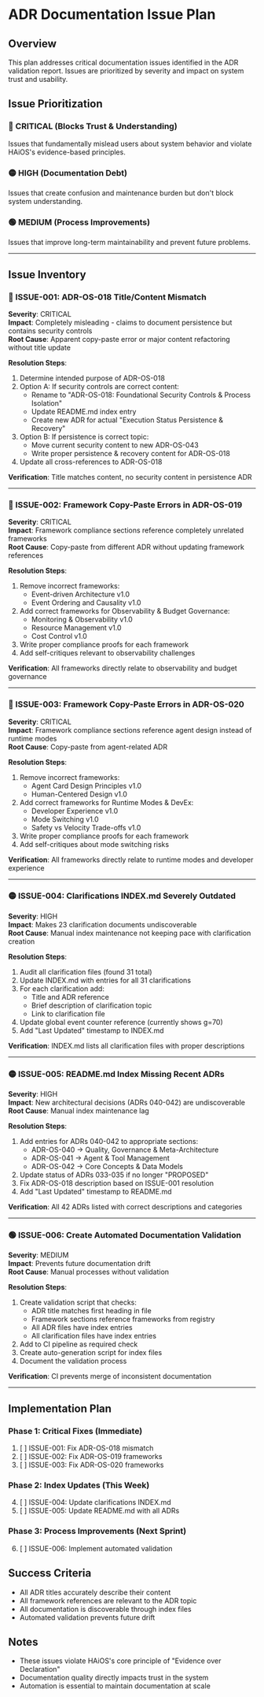 # ADR Documentation Issue Plan

## Overview
This plan addresses critical documentation issues identified in the ADR validation report. Issues are prioritized by severity and impact on system trust and usability.

## Issue Prioritization

### 🔴 CRITICAL (Blocks Trust & Understanding)
Issues that fundamentally mislead users about system behavior and violate HAiOS's evidence-based principles.

### 🟡 HIGH (Documentation Debt)
Issues that create confusion and maintenance burden but don't block system understanding.

### 🟢 MEDIUM (Process Improvements)
Issues that improve long-term maintainability and prevent future problems.

---

## Issue Inventory

### 🔴 ISSUE-001: ADR-OS-018 Title/Content Mismatch
**Severity**: CRITICAL  
**Impact**: Completely misleading - claims to document persistence but contains security controls  
**Root Cause**: Apparent copy-paste error or major content refactoring without title update  

**Resolution Steps**:
1. Determine intended purpose of ADR-OS-018
2. Option A: If security controls are correct content:
   - Rename to "ADR-OS-018: Foundational Security Controls & Process Isolation"
   - Update README.md index entry
   - Create new ADR for actual "Execution Status Persistence & Recovery"
3. Option B: If persistence is correct topic:
   - Move current security content to new ADR-OS-043
   - Write proper persistence & recovery content for ADR-OS-018
4. Update all cross-references to ADR-OS-018

**Verification**: Title matches content, no security content in persistence ADR

---

### 🔴 ISSUE-002: Framework Copy-Paste Errors in ADR-OS-019
**Severity**: CRITICAL  
**Impact**: Framework compliance sections reference completely unrelated frameworks  
**Root Cause**: Copy-paste from different ADR without updating framework references  

**Resolution Steps**:
1. Remove incorrect frameworks:
   - Event-driven Architecture v1.0
   - Event Ordering and Causality v1.0
2. Add correct frameworks for Observability & Budget Governance:
   - Monitoring & Observability v1.0
   - Resource Management v1.0
   - Cost Control v1.0
3. Write proper compliance proofs for each framework
4. Add self-critiques relevant to observability challenges

**Verification**: All frameworks directly relate to observability and budget governance

---

### 🔴 ISSUE-003: Framework Copy-Paste Errors in ADR-OS-020
**Severity**: CRITICAL  
**Impact**: Framework compliance sections reference agent design instead of runtime modes  
**Root Cause**: Copy-paste from agent-related ADR  

**Resolution Steps**:
1. Remove incorrect frameworks:
   - Agent Card Design Principles v1.0
   - Human-Centered Design v1.0
2. Add correct frameworks for Runtime Modes & DevEx:
   - Developer Experience v1.0
   - Mode Switching v1.0
   - Safety vs Velocity Trade-offs v1.0
3. Write proper compliance proofs for each framework
4. Add self-critiques about mode switching risks

**Verification**: All frameworks directly relate to runtime modes and developer experience

---

### 🟡 ISSUE-004: Clarifications INDEX.md Severely Outdated
**Severity**: HIGH  
**Impact**: Makes 23 clarification documents undiscoverable  
**Root Cause**: Manual index maintenance not keeping pace with clarification creation  

**Resolution Steps**:
1. Audit all clarification files (found 31 total)
2. Update INDEX.md with entries for all 31 clarifications
3. For each clarification add:
   - Title and ADR reference
   - Brief description of clarification topic
   - Link to clarification file
4. Update global event counter reference (currently shows g=70)
5. Add "Last Updated" timestamp to INDEX.md

**Verification**: INDEX.md lists all clarification files with proper descriptions

---

### 🟡 ISSUE-005: README.md Index Missing Recent ADRs
**Severity**: HIGH  
**Impact**: New architectural decisions (ADRs 040-042) are undiscoverable  
**Root Cause**: Manual index maintenance lag  

**Resolution Steps**:
1. Add entries for ADRs 040-042 to appropriate sections:
   - ADR-OS-040 → Quality, Governance & Meta-Architecture
   - ADR-OS-041 → Agent & Tool Management
   - ADR-OS-042 → Core Concepts & Data Models
2. Update status of ADRs 033-035 if no longer "PROPOSED"
3. Fix ADR-OS-018 description based on ISSUE-001 resolution
4. Add "Last Updated" timestamp to README.md

**Verification**: All 42 ADRs listed with correct descriptions and categories

---

### 🟢 ISSUE-006: Create Automated Documentation Validation
**Severity**: MEDIUM  
**Impact**: Prevents future documentation drift  
**Root Cause**: Manual processes without validation  

**Resolution Steps**:
1. Create validation script that checks:
   - ADR title matches first heading in file
   - Framework sections reference frameworks from registry
   - All ADR files have index entries
   - All clarification files have index entries
2. Add to CI pipeline as required check
3. Create auto-generation script for index files
4. Document the validation process

**Verification**: CI prevents merge of inconsistent documentation

---

## Implementation Plan

### Phase 1: Critical Fixes (Immediate)
1. [ ] ISSUE-001: Fix ADR-OS-018 mismatch
2. [ ] ISSUE-002: Fix ADR-OS-019 frameworks
3. [ ] ISSUE-003: Fix ADR-OS-020 frameworks

### Phase 2: Index Updates (This Week)
4. [ ] ISSUE-004: Update clarifications INDEX.md
5. [ ] ISSUE-005: Update README.md with all ADRs

### Phase 3: Process Improvements (Next Sprint)
6. [ ] ISSUE-006: Implement automated validation

## Success Criteria
- All ADR titles accurately describe their content
- All framework references are relevant to the ADR topic
- All documentation is discoverable through index files
- Automated validation prevents future drift

## Notes
- These issues violate HAiOS's core principle of "Evidence over Declaration"
- Documentation quality directly impacts trust in the system
- Automation is essential to maintain documentation at scale
